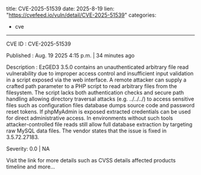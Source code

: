  
title: CVE-2025-51539
date: 2025-8-19
lien: "https://cvefeed.io/vuln/detail/CVE-2025-51539"
categories:
  - cve
---

CVE ID : CVE-2025-51539

Published :  Aug. 19
2025
4:15 p.m. | 34 minutes ago

Description : EzGED3 3.5.0 contains an unauthenticated arbitrary file read vulnerability due to improper access control and insufficient input validation in a script exposed via the web interface. A remote attacker can supply a crafted path parameter to a PHP script to read arbitrary files from the filesystem. The script lacks both authentication checks and secure path handling
allowing directory traversal attacks (e.g.
../../../) to access sensitive files such as configuration files
database dumps
source code
and password reset tokens. If phpMyAdmin is exposed
extracted credentials can be used for direct administrative access. In environments without such tools
attacker-controlled file reads still allow full database extraction by targeting raw MySQL data files. The vendor states that the issue is fixed in 3.5.72.27183.

Severity: 0.0 | NA

Visit the link for more details
such as CVSS details
affected products
timeline
and more...
